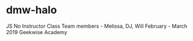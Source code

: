 # dmw-halo
JS No Instructor Class
Team members - Melissa, DJ, Will
February - March 2019 
Geekwise Academy
